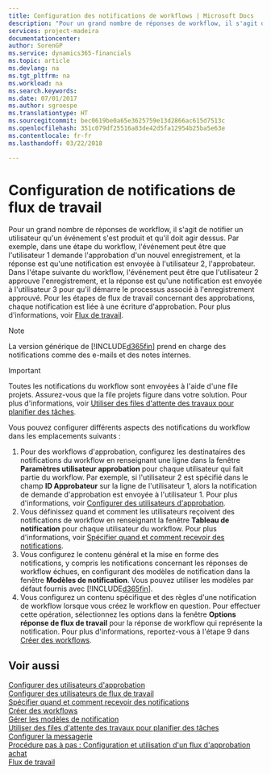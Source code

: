 ```yaml
---
title: Configuration des notifications de workflows | Microsoft Docs
description: "Pour un grand nombre de réponses de workflow, il s'agit de notifier un utilisateur qu'un événement s'est produit et qu'il doit agir dessus. Par exemple, dans une étape du workflow, l'événement peut être que l'utilisateur 1 demande l'approbation d'un nouvel enregistrement, et la réponse est qu'une notification est envoyée à l'utilisateur 2, l'approbateur. Dans l'étape suivante du workflow, l'événement peut être que l'utilisateur 2 approuve l'enregistrement, et la réponse est qu'une notification est envoyée à l'utilisateur 3 pour qu'il démarre le processus associé à l'enregistrement approuvé. Pour les étapes de flux de travail concernant des approbations, chaque notification est liée à une écriture d'approbation."
services: project-madeira
documentationcenter: 
author: SorenGP
ms.service: dynamics365-financials
ms.topic: article
ms.devlang: na
ms.tgt_pltfrm: na
ms.workload: na
ms.search.keywords: 
ms.date: 07/01/2017
ms.author: sgroespe
ms.translationtype: HT
ms.sourcegitcommit: bec0619be0a65e3625759e13d2866ac615d7513c
ms.openlocfilehash: 351c079df25516a83de42d5fa12954b25ba5e63e
ms.contentlocale: fr-fr
ms.lasthandoff: 03/22/2018

---
```

# <a name="setting-up-workflow-notifications"></a>Configuration de notifications de flux de travail
Pour un grand nombre de réponses de workflow, il s'agit de notifier un utilisateur qu'un événement s'est produit et qu'il doit agir dessus. Par exemple, dans une étape du workflow, l'événement peut être que l'utilisateur 1 demande l'approbation d'un nouvel enregistrement, et la réponse est qu'une notification est envoyée à l'utilisateur 2, l'approbateur. Dans l'étape suivante du workflow, l'événement peut être que l'utilisateur 2 approuve l'enregistrement, et la réponse est qu'une notification est envoyée à l'utilisateur 3 pour qu'il démarre le processus associé à l'enregistrement approuvé. Pour les étapes de flux de travail concernant des approbations, chaque notification est liée à une écriture d'approbation. Pour plus d'informations, voir [Flux de travail](across-workflow.md).  

> [!NOTE]  
>  La version générique de [!INCLUDE[d365fin](includes/d365fin_md.md)] prend en charge des notifications comme des e\-mails et des notes internes.  

> [!IMPORTANT]  
>  Toutes les notifications du workflow sont envoyées à l'aide d'une file projets. Assurez-vous que la file projets figure dans votre solution. Pour plus d'informations, voir [Utiliser des files d'attente des travaux pour planifier des tâches](admin-job-queues-schedule-tasks.md).

Vous pouvez configurer différents aspects des notifications du workflow dans les emplacements suivants :  

1.  Pour des workflows d'approbation, configurez les destinataires des notifications du workflow en renseignant une ligne dans la fenêtre **Paramètres utilisateur approbation** pour chaque utilisateur qui fait partie du workflow. Par exemple, si l'utilisateur 2 est spécifié dans le champ **ID Approbateur** sur la ligne de l'utilisateur 1, alors la notification de demande d'approbation est envoyée à l'utilisateur 1. Pour plus d'informations, voir [Configurer des utilisateurs d'approbation](across-how-to-set-up-approval-users.md).  
2.  Vous définissez quand et comment les utilisateurs reçoivent des notifications de workflow en renseignant la fenêtre **Tableau de notification** pour chaque utilisateur du workflow. Pour plus d'informations, voir [Spécifier quand et comment recevoir des notifications](across-how-to-specify-when-and-how-to-receive-notifications.md).  
3.  Vous configurez le contenu général et la mise en forme des notifications, y compris les notifications concernant les réponses de workflow échues, en configurant des modèles de notification dans la fenêtre **Modèles de notification**. Vous pouvez utiliser les modèles par défaut fournis avec [!INCLUDE[d365fin](includes/d365fin_md.md)].  
4.  Vous configurez un contenu spécifique et des règles d'une notification de workflow lorsque vous créez le workflow en question. Pour effectuer cette opération, sélectionnez les options dans la fenêtre **Options réponse de flux de travail** pour la réponse de workflow qui représente la notification. Pour plus d'informations, reportez-vous à l'étape 9 dans [Créer des workflows](across-how-to-create-workflows.md).  

## <a name="see-also"></a>Voir aussi  
 [Configurer des utilisateurs d'approbation](across-how-to-set-up-approval-users.md)   
 [Configurer des utilisateurs de flux de travail](across-how-to-set-up-workflow-users.md)   
 [Spécifier quand et comment recevoir des notifications](across-how-to-specify-when-and-how-to-receive-notifications.md)   
 [Créer des workflows](across-how-to-create-workflows.md)   
 [Gérer les modèles de notification](across-how-to-manage-notification-templates.md)   
 [Utiliser des files d'attente des travaux pour planifier des tâches](admin-job-queues-schedule-tasks.md)   
 [Configurer la messagerie](madeira-how-setup-email.md)   
 [Procédure pas à pas : Configuration et utilisation d'un flux d'approbation achat](walkthrough-setting-up-and-using-a-purchase-approval-workflow.md)   
 [Flux de travail](across-workflow.md)   

